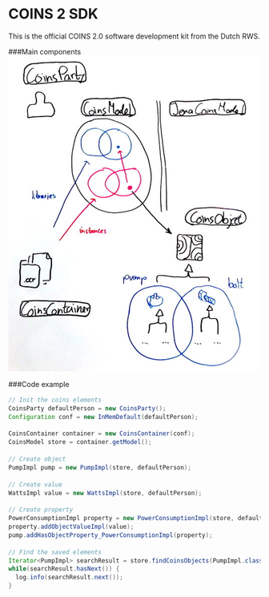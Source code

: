# COINS 2 SDK
This is the official COINS 2.0 software development kit from the Dutch RWS.

###Main components
![Main components](/doc/img/summary.jpg?raw=true "Main components")

###Code example
```java
// Init the coins elements
CoinsParty defaultPerson = new CoinsParty();
Configuration conf = new InMemDefault(defaultPerson);

CoinsContainer container = new CoinsContainer(conf);
CoinsModel store = container.getModel();

// Create object
PumpImpl pump = new PumpImpl(store, defaultPerson);

// Create value
WattsImpl value = new WattsImpl(store, defaultPerson);

// Create property
PowerConsumptionImpl property = new PowerConsumptionImpl(store, defaultPerson);
property.addObjectValueImpl(value);
pump.addHasObjectProperty_PowerConsumptionImpl(property);

// Find the saved elements
Iterator<PumpImpl> searchResult = store.findCoinsObjects(PumpImpl.class, PumpImpl.CLASS_URI);
while(searchResult.hasNext()) {
  log.info(searchResult.next());
}
```


